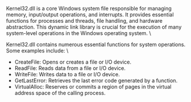 Kernel32.dll is a core Windows system file responsible for managing memory, input/output operations, and interrupts. It provides essential functions for processes and threads, file handling, and hardware abstraction. This dynamic link library is crucial for the execution of many system-level operations in the Windows operating system. \

Kernel32.dll contains numerous essential functions for system operations. Some examples include: \
- CreateFile: Opens or creates a file or I/O device.
- ReadFile: Reads data from a file or I/O device.
- WriteFile: Writes data to a file or I/O device.
- GetLastError: Retrieves the last error code generated by a function.
- VirtualAlloc: Reserves or commits a region of pages in the virtual address space of the calling process.
